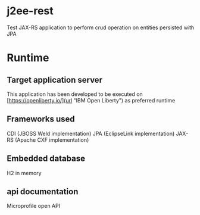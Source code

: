 j2ee-rest
=========

Test JAX-RS application to perform crud operation on entities persisted with JPA


# Runtime 
## Target application server

This application has been developed to be executed on [https://openliberty.io/](url "IBM Open Liberty") as preferred runtime   

## Frameworks used
CDI (JBOSS Weld implementation)
JPA (EclipseLink implementation)
JAX-RS  (Apache CXF implementation)


## Embedded database
H2 in memory

## api documentation
Microprofile open API 



